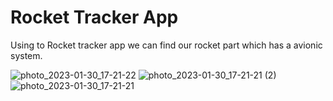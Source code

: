 # Rocket Tracker App

Using to Rocket tracker app we can find our rocket part which has a avionic system.

![photo_2023-01-30_17-21-22](https://user-images.githubusercontent.com/63429097/215503896-6f34b650-22f2-468c-a62f-2fd266b589a3.jpg)
![photo_2023-01-30_17-21-21 (2)](https://user-images.githubusercontent.com/63429097/215503913-99cfd2e0-aebf-401d-a684-f820c81649d1.jpg)
![photo_2023-01-30_17-21-21](https://user-images.githubusercontent.com/63429097/215503927-890ffe3e-5a34-4bae-a087-b692b497b917.jpg)
